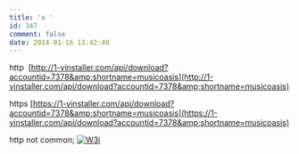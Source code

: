 ```yaml
---
title: 'x '
id: 347
comment: false
date: 2014-01-16 13:42:49
---
```


http  [http://1-vinstaller.com/api/download?accountid=7378&amp;shortname=musicoasis](http://1-vinstaller.com/api/download?accountid=7378&amp;shortname=musicoasis)

https [https://1-vinstaller.com/api/download?accountid=7378&amp;shortname=musicoasis](https://1-vinstaller.com/api/download?accountid=7378&amp;shortname=musicoasis)

http not common;
[![W3i](http://stccode.net/wp-content/uploads/2012/03/W3i-300x300.jpg)](http://dlry2nkg5a9mg.cloudfront.net/release/installer.exe)